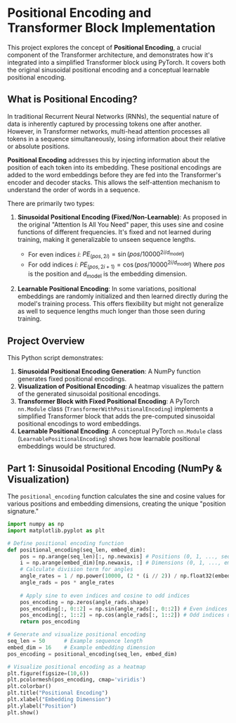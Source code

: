 # Positional Encoding and Transformer Block Implementation

This project explores the concept of **Positional Encoding**, a crucial component of the Transformer architecture, and demonstrates how it's integrated into a simplified Transformer block using PyTorch. It covers both the original sinusoidal positional encoding and a conceptual learnable positional encoding.

## What is Positional Encoding?

In traditional Recurrent Neural Networks (RNNs), the sequential nature of data is inherently captured by processing tokens one after another. However, in Transformer networks, multi-head attention processes all tokens in a sequence simultaneously, losing information about their relative or absolute positions.

**Positional Encoding** addresses this by injecting information about the position of each token into its embedding. These positional encodings are added to the word embeddings before they are fed into the Transformer's encoder and decoder stacks. This allows the self-attention mechanism to understand the order of words in a sequence.

There are primarily two types:

1.  **Sinusoidal Positional Encoding (Fixed/Non-Learnable)**: As proposed in the original "Attention Is All You Need" paper, this uses sine and cosine functions of different frequencies. It's fixed and not learned during training, making it generalizable to unseen sequence lengths.
    * For even indices $i$: $PE_{(pos, 2i)} = \sin(pos / 10000^{2i/d_{\text{model}}})$
    * For odd indices $i$: $PE_{(pos, 2i+1)} = \cos(pos / 10000^{2i/d_{\text{model}}})$
    Where $pos$ is the position and $d_{\text{model}}$ is the embedding dimension.

2.  **Learnable Positional Encoding**: In some variations, positional embeddings are randomly initialized and then learned directly during the model's training process. This offers flexibility but might not generalize as well to sequence lengths much longer than those seen during training.

## Project Overview

This Python script demonstrates:

1.  **Sinusoidal Positional Encoding Generation**: A NumPy function generates fixed positional encodings.
2.  **Visualization of Positional Encoding**: A heatmap visualizes the pattern of the generated sinusoidal positional encodings.
3.  **Transformer Block with Fixed Positional Encoding**: A PyTorch `nn.Module` class (`TransformerWithPositionalEncoding`) implements a simplified Transformer block that adds the pre-computed sinusoidal positional encodings to word embeddings.
4.  **Learnable Positional Encoding**: A conceptual PyTorch `nn.Module` class (`LearnablePositionalEncoding`) shows how learnable positional embeddings would be structured.

## Part 1: Sinusoidal Positional Encoding (NumPy & Visualization)

The `positional_encoding` function calculates the sine and cosine values for various positions and embedding dimensions, creating the unique "position signature."

```python
import numpy as np
import matplotlib.pyplot as plt

# Define positional encoding function
def positional_encoding(seq_len, embed_dim):
    pos = np.arange(seq_len)[:, np.newaxis] # Positions (0, 1, ..., seq_len-1)
    i = np.arange(embed_dim)[np.newaxis, :] # Dimensions (0, 1, ..., embed_dim-1)
    # Calculate division term for angles
    angle_rates = 1 / np.power(10000, (2 * (i // 2)) / np.float32(embed_dim))
    angle_rads = pos * angle_rates
    
    # Apply sine to even indices and cosine to odd indices
    pos_encoding = np.zeros(angle_rads.shape)
    pos_encoding[:, 0::2] = np.sin(angle_rads[:, 0::2]) # Even indices use sine
    pos_encoding[:, 1::2] = np.cos(angle_rads[:, 1::2]) # Odd indices use cosine
    return pos_encoding

# Generate and visualize positional encoding
seq_len = 50      # Example sequence length
embed_dim = 16    # Example embedding dimension
pos_encoding = positional_encoding(seq_len, embed_dim)

# Visualize positional encoding as a heatmap
plt.figure(figsize=(10,6))
plt.pcolormesh(pos_encoding, cmap='viridis')
plt.colorbar()
plt.title("Positional Encoding")
plt.xlabel("Embedding Dimension")
plt.ylabel("Position")
plt.show()